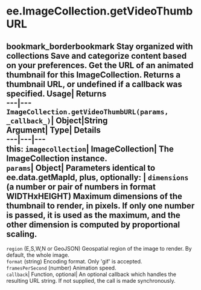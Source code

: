  
#  ee.ImageCollection.getVideoThumbURL 
bookmark_borderbookmark Stay organized with collections  Save and categorize content based on your preferences. 
Get the URL of an animated thumbnail for this ImageCollection. 
Returns a thumbnail URL, or undefined if a callback was specified.
Usage| Returns  
---|---  
`ImageCollection.getVideoThumbURL(params,  _callback_)`| Object|String  
Argument| Type| Details  
---|---|---  
this: `imagecollection`| ImageCollection| The ImageCollection instance.  
`params`| Object| Parameters identical to ee.data.getMapId, plus, optionally:  | ` dimensions ` (a number or pair of numbers in format WIDTHxHEIGHT) Maximum dimensions of the thumbnail to render, in pixels. If only one number is passed, it is used as the maximum, and the other dimension is computed by proportional scaling.  
---  
` region ` (E,S,W,N or GeoJSON) Geospatial region of the image to render. By default, the whole image.  
` format ` (string) Encoding format. Only 'gif' is accepted.  
` framesPerSecond ` (number) Animation speed.  
`callback`| Function, optional| An optional callback which handles the resulting URL string. If not supplied, the call is made synchronously.  
